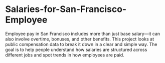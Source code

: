 # Salaries-for-San-Francisco-Employee

Employee pay in San Francisco includes more than just base salary—it can also involve overtime, bonuses, and other benefits. This project looks at public compensation data to break it down in a clear and simple way. The goal is to help people understand how salaries are structured across different jobs and spot trends in how employees are paid.
